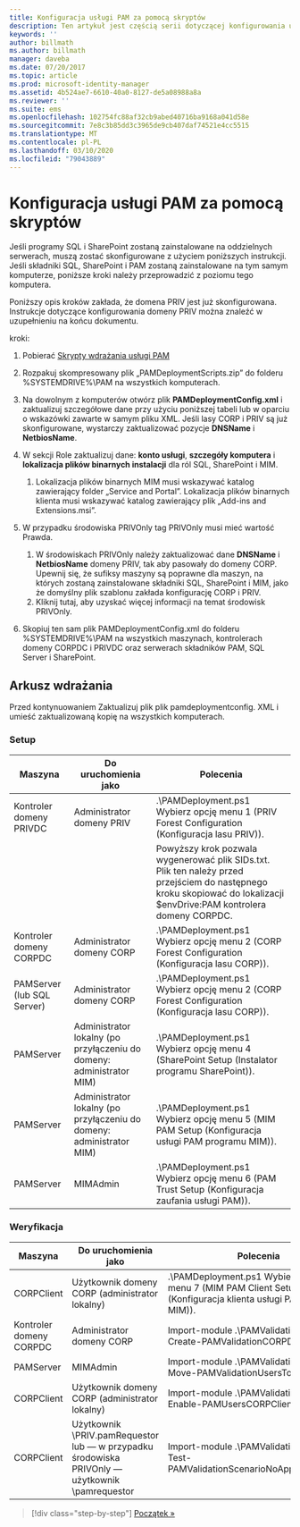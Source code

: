 ```yaml
---
title: Konfiguracja usługi PAM za pomocą skryptów
description: Ten artykuł jest częścią serii dotyczącej konfigurowania usługi PAM za pomocą skryptów. Dotyczy on modyfikacji pliku XML, który będzie używany przez skrypty wdrażania usługi PAM.
keywords: ''
author: billmath
ms.author: billmath
manager: daveba
ms.date: 07/20/2017
ms.topic: article
ms.prod: microsoft-identity-manager
ms.assetid: 4b524ae7-6610-40a0-8127-de5a08988a8a
ms.reviewer: ''
ms.suite: ems
ms.openlocfilehash: 102754fc88af32cb9abed40716ba9168a041d58e
ms.sourcegitcommit: 7e8c3b85dd3c3965de9cb407daf74521e4cc5515
ms.translationtype: MT
ms.contentlocale: pl-PL
ms.lasthandoff: 03/10/2020
ms.locfileid: "79043889"
---
```

# <a name="configure-pam-using-scripts"></a>Konfiguracja usługi PAM za pomocą skryptów

Jeśli programy SQL i SharePoint zostaną zainstalowane na oddzielnych serwerach, muszą zostać skonfigurowane z użyciem poniższych instrukcji. Jeśli składniki SQL, SharePoint i PAM zostaną zainstalowane na tym samym komputerze, poniższe kroki należy przeprowadzić z poziomu tego komputera.

Poniższy opis kroków zakłada, że domena PRIV jest już skonfigurowana. Instrukcje dotyczące konfigurowania domeny PRIV można znaleźć w uzupełnieniu na końcu dokumentu.

kroki:

1. Pobierać [Skrypty wdrażania usługi PAM](https://www.microsoft.com/download/details.aspx?id=53941)
2. Rozpakuj skompresowany plik „PAMDeploymentScripts.zip” do folderu %SYSTEMDRIVE%\PAM na wszystkich komputerach.
3. Na dowolnym z komputerów otwórz plik **PAMDeploymentConfig.xml** i zaktualizuj szczegółowe dane przy użyciu poniższej tabeli lub w oparciu o wskazówki zawarte w samym pliku XML. Jeśli lasy CORP i PRIV są już skonfigurowane, wystarczy zaktualizować pozycje **DNSName** i **NetbiosName**.
4. W sekcji Role zaktualizuj dane: **konto usługi**, **szczegóły komputera** i **lokalizacja plików binarnych instalacji** dla ról SQL, SharePoint i MIM.
    1. Lokalizacja plików binarnych MIM musi wskazywać katalog zawierający folder „Service and Portal”. Lokalizacja plików binarnych klienta musi wskazywać katalog zawierający plik „Add-ins and Extensions.msi”.

5. W przypadku środowiska PRIVOnly tag PRIVOnly musi mieć wartość Prawda.
    1. W środowiskach PRIVOnly należy zaktualizować dane **DNSName** i **NetbiosName** domeny PRIV, tak aby pasowały do domeny CORP. Upewnij się, że sufiksy maszyny są poprawne dla maszyn, na których zostaną zainstalowane składniki SQL, SharePoint i MIM, jako że domyślny plik szablonu zakłada konfigurację CORP i PRIV.
    2. Kliknij tutaj, aby uzyskać więcej informacji na temat środowisk PRIVOnly.

6. Skopiuj ten sam plik PAMDeploymentConfig.xml do folderu %SYSTEMDRIVE%\PAM na wszystkich maszynach, kontrolerach domeny CORPDC i PRIVDC oraz serwerach składników PAM, SQL Server i SharePoint.


## <a name="deployment-worksheet"></a>Arkusz wdrażania

Przed kontynuowaniem Zaktualizuj plik plik pamdeploymentconfig. XML i umieść zaktualizowaną kopię na wszystkich komputerach.

### <a name="setup"></a>Setup

|Maszyna   | Do uruchomienia jako   |Polecenia   |
|---|---|---|
|  Kontroler domeny PRIVDC |Administrator domeny PRIV   | .\PAMDeployment.ps1 Wybierz opcję menu 1 (PRIV Forest Configuration (Konfiguracja lasu PRIV)).   |
|   |   |  Powyższy krok pozwala wygenerować plik SIDs.txt. Plik ten należy przed przejściem do następnego kroku skopiować do lokalizacji $envDrive:PAM kontrolera domeny CORPDC. |
| Kontroler domeny CORPDC  |Administrator domeny CORP   | .\PAMDeployment.ps1 Wybierz opcję menu 2 (CORP Forest Configuration (Konfiguracja lasu CORP)).   |
| PAMServer (lub SQL Server)   |Administrator domeny CORP   |  .\PAMDeployment.ps1 Wybierz opcję menu 2 (CORP Forest Configuration (Konfiguracja lasu CORP)).  |
|  PAMServer |  Administrator lokalny (po przyłączeniu do domeny: administrator MIM) |  .\PAMDeployment.ps1 Wybierz opcję menu 4 (SharePoint Setup (Instalator programu SharePoint)).  |
| PAMServer  | Administrator lokalny (po przyłączeniu do domeny: administrator MIM)  | .\PAMDeployment.ps1 Wybierz opcję menu 5 (MIM PAM Setup (Konfiguracja usługi PAM programu MIM)).   |
|  PAMServer |MIMAdmin   | .\PAMDeployment.ps1 Wybierz opcję menu 6 (PAM Trust Setup (Konfiguracja zaufania usługi PAM)). |

### <a name="validation"></a>Weryfikacja

|  Maszyna | Do uruchomienia jako   | Polecenia   |
|---|---|---|
| CORPClient  | Użytkownik domeny CORP (administrator lokalny)  |   .\PAMDeployment.ps1 Wybierz opcję menu 7 (MIM PAM Client Setup (Konfiguracja klienta usługi PAM programu MIM)).  |
| Kontroler domeny CORPDC  | Administrator domeny CORP   | Import-module .\PAMValidation.psm1 ; Create-PAMValidationCORPDCConfig   |
| PAMServer   | MIMAdmin  | Import-module .\PAMValidation.psm1 ; Move-PAMValidationUsersToPAM  |
| CORPClient  | Użytkownik domeny CORP (administrator lokalny)   |   Import-module .\PAMValidation.psm1 ; Enable-PAMUsersCORPClientRemote |
|  CORPClient | Użytkownik <PRIV>\PRIV.pamRequestor lub — w przypadku środowiska PRIVOnly — użytkownik <CORP>\pamrequestor   | Import-module .\PAMValidation.psm1 ; Test-PAMValidationScenarioNoApprovalRequest  |


> [!div class="step-by-step"]
> [Początek »](sp1-step1-configuring-priv-domain.md)
